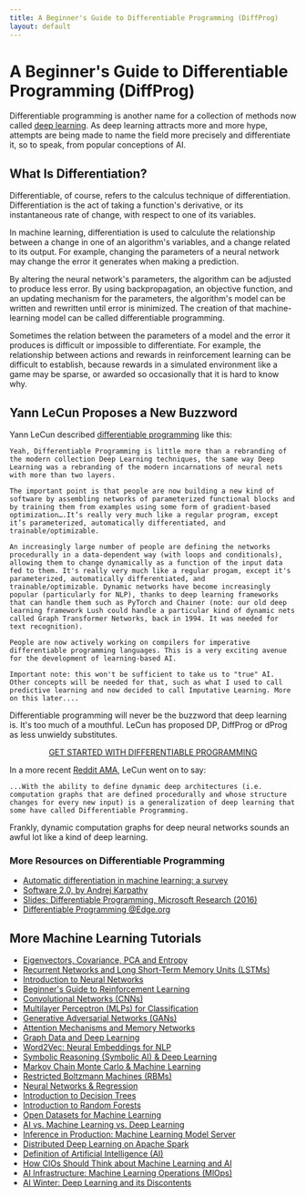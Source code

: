 ```yaml
---
title: A Beginner's Guide to Differentiable Programming (DiffProg)
layout: default
---
```


# A Beginner's Guide to Differentiable Programming (DiffProg)

Differentiable programming is another name for a collection of methods now called [deep learning](./neuralnet-overview). As deep learning attracts more and more hype, attempts are being made to name the field more precisely and differentiate it, so to speak, from popular conceptions of AI. 

## What Is Differentiation?

Differentiable, of course, refers to the calculus technique of differentiation. Differentiation is the act of taking a function's derivative, or its instantaneous rate of change, with respect to one of its variables.

In machine learning, differentiation is used to calculute the relationship between a change in one of an algorithm's variables, and a change related to its output. For example, changing the parameters of a neural network may change the error it generates when making a prediction. 

By altering the neural network's parameters, the algorithm can be adjusted to produce less error. By using backpropagation, an objective function, and an updating mechanism for the parameters, the algorithm's model can be written and rewritten until error is minimized. The creation of that machine-learning model can be called differentiable programming. 

Sometimes the relation between the parameters of a model and the error it produces is difficult or impossible to differentiate. For example, the relationship between actions and rewards in reinforcement learning can be difficult to establish, because rewards in a simulated environment like a game may be sparse, or awarded so occasionally that it is hard to know why. 

## Yann LeCun Proposes a New Buzzword

Yann LeCun described [differentiable programming](https://www.facebook.com/yann.lecun/posts/10155003011462143) like this:

```
Yeah, Differentiable Programming is little more than a rebranding of the modern collection Deep Learning techniques, the same way Deep Learning was a rebranding of the modern incarnations of neural nets with more than two layers.

The important point is that people are now building a new kind of software by assembling networks of parameterized functional blocks and by training them from examples using some form of gradient-based optimization….It’s really very much like a regular program, except it’s parameterized, automatically differentiated, and trainable/optimizable.

An increasingly large number of people are defining the networks procedurally in a data-dependent way (with loops and conditionals), allowing them to change dynamically as a function of the input data fed to them. It's really very much like a regular progam, except it's parameterized, automatically differentiated, and trainable/optimizable. Dynamic networks have become increasingly popular (particularly for NLP), thanks to deep learning frameworks that can handle them such as PyTorch and Chainer (note: our old deep learning framework Lush could handle a particular kind of dynamic nets called Graph Transformer Networks, back in 1994. It was needed for text recognition).

People are now actively working on compilers for imperative differentiable programming languages. This is a very exciting avenue for the development of learning-based AI.

Important note: this won't be sufficient to take us to "true" AI. Other concepts will be needed for that, such as what I used to call predictive learning and now decided to call Imputative Learning. More on this later....
```

Differentiable programming will never be the buzzword that deep learning is. It's too much of a mouthful. LeCun has proposed DP, DiffProg or dProg as less unwieldy substitutes.

<p align="center">
<a href="https://docs.skymind.ai/docs/welcome" type="button" class="btn btn-lg btn-success" onClick="ga('send', 'event', ‘quickstart', 'click');">GET STARTED WITH DIFFERENTIABLE PROGRAMMING</a>
</p>

In a more recent [Reddit AMA](https://www.reddit.com/r/science/comments/7yegux/aaas_ama_hi_were_researchers_from_google/), LeCun went on to say:

```
...With the ability to define dynamic deep architectures (i.e. computation graphs that are defined procedurally and whose structure changes for every new input) is a generalization of deep learning that some have called Differentiable Programming.
```

Frankly, dynamic computation graphs for deep neural networks sounds an awful lot like a kind of deep learning.

### More Resources on Differentiable Programming

* [Automatic differentiation in machine learning: a survey](https://arxiv.org/abs/1502.05767)
* [Software 2.0, by Andrej Karpathy](https://medium.com/@karpathy/software-2-0-a64152b37c35)
* [Slides: Differentiable Programming, Microsoft Research (2016)](http://www.cs.nuim.ie/~gunes/files/Baydin-MSR-Slides-20160201.pdf)
* [Differentiable Programming @Edge.org](https://www.edge.org/response-detail/26794)

## <a name="resources">More Machine Learning Tutorials</a>

* [Eigenvectors, Covariance, PCA and Entropy](./eigenvector)
* [Recurrent Networks and Long Short-Term Memory Units (LSTMs)](./lstm.html)
* [Introduction to Neural Networks](./neuralnet-overview.html)
* [Beginner's Guide to Reinforcement Learning](./deepreinforcementlearning.html)
* [Convolutional Networks (CNNs)](./convolutionalnetwork.html)
* [Multilayer Perceptron (MLPs) for Classification](./multilayerperceptron)
* [Generative Adversarial Networks (GANs)](./generative-adversarial-network)
* [Attention Mechanisms and Memory Networks](./attention-memory-network.html)
* [Graph Data and Deep Learning](./graphanalytics.html)
* [Word2Vec: Neural Embeddings for NLP](./word2vec.html)
* [Symbolic Reasoning (Symbolic AI) & Deep Learning](./symbolicreasoning.html)
* [Markov Chain Monte Carlo & Machine Learning](/markovchainmontecarlo.html)
* [Restricted Boltzmann Machines (RBMs)](./restrictedboltzmannmachine.html)
* [Neural Networks & Regression](./logistic-regression.html)
* [Introduction to Decision Trees](./decision-tree.html)
* [Introduction to Random Forests](./random-forest.html)
* [Open Datasets for Machine Learning](./opendata.html)
* [AI vs. Machine Learning vs. Deep Learning](./ai-machinelearning-deeplearning.html)
* [Inference in Production: Machine Learning Model Server](./machine-learning-server.html)
* [Distributed Deep Learning on Apache Spark](./spark.html)
* [Definition of Artificial Intelligence (AI)](./ai-artificial-intelligence-definition.html)
* [How CIOs Should Think about Machine Learning and AI](./cio-chief-information-officer-machine-learning-ai.html)
* [AI Infrastructure: Machine Learning Operations (MlOps)](./ai-infrastructure-machine-learning-operations-mlops.html)
* [AI Winter: Deep Learning and its Discontents](./ai-winter.html)

